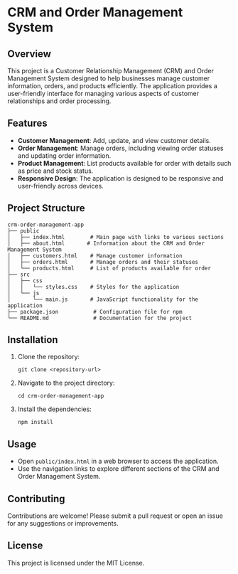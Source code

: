 # CRM and Order Management System

## Overview
This project is a Customer Relationship Management (CRM) and Order Management System designed to help businesses manage customer information, orders, and products efficiently. The application provides a user-friendly interface for managing various aspects of customer relationships and order processing.

## Features
- **Customer Management**: Add, update, and view customer details.
- **Order Management**: Manage orders, including viewing order statuses and updating order information.
- **Product Management**: List products available for order with details such as price and stock status.
- **Responsive Design**: The application is designed to be responsive and user-friendly across devices.

## Project Structure
```
crm-order-management-app
├── public
│   ├── index.html        # Main page with links to various sections
│   ├── about.html       # Information about the CRM and Order Management System
│   ├── customers.html    # Manage customer information
│   ├── orders.html       # Manage orders and their statuses
│   └── products.html     # List of products available for order
├── src
│   ├── css
│   │   └── styles.css    # Styles for the application
│   └── js
│       └── main.js       # JavaScript functionality for the application
├── package.json           # Configuration file for npm
└── README.md              # Documentation for the project
```

## Installation
1. Clone the repository:
   ```
   git clone <repository-url>
   ```
2. Navigate to the project directory:
   ```
   cd crm-order-management-app
   ```
3. Install the dependencies:
   ```
   npm install
   ```

## Usage
- Open `public/index.html` in a web browser to access the application.
- Use the navigation links to explore different sections of the CRM and Order Management System.

## Contributing
Contributions are welcome! Please submit a pull request or open an issue for any suggestions or improvements.

## License
This project is licensed under the MIT License.